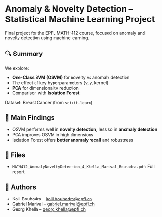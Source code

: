 # Anomaly & Novelty Detection – Statistical Machine Learning Project

Final project for the EPFL MATH-412 course, focused on anomaly and novelty detection using machine learning.

## 🔍 Summary

We explore:
- **One-Class SVM (OSVM)** for novelty vs anomaly detection
- The effect of key hyperparameters (ν, γ, kernel)
- **PCA** for dimensionality reduction
- Comparison with **Isolation Forest**

Dataset: Breast Cancer (from `scikit-learn`)

## 🧪 Main Findings

- OSVM performs well in **novelty detection**, less so in **anomaly detection**
- PCA improves OSVM in high dimensions
- Isolation Forest offers **better anomaly recall** and robustness

## 📁 Files

- `MATH412_AnomalyNoveltyDetection_4_Khella_Marival_Bouhadra.pdf`: Full report

## 👥 Authors

- Kalil Bouhadra – kalil.bouhadra@epfl.ch  
- Gabriel Marival – gabriel.marival@epfl.ch  
- Georg Khella – georg.khella@epfl.ch
